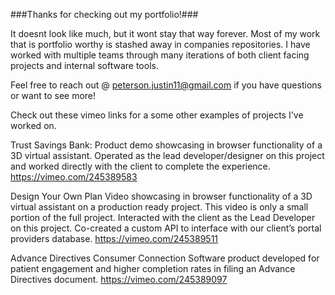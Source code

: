 ###Thanks for checking out my portfolio!###

It doesnt look like much, but it wont stay that way forever. Most of my work that is portfolio worthy is stashed away in companies repositories. I have worked with multiple teams through many iterations of both client facing projects and internal software tools.

Feel free to reach out @ peterson.justin11@gmail.com if you have questions or want to see more!

Check out these vimeo links for a some other examples of projects I've worked on.

Trust Savings Bank:
Product demo showcasing in browser functionality of a 3D virtual assistant. Operated as the lead developer/designer on this project and worked directly with the client to complete the experience.
https://vimeo.com/245389583


Design Your Own Plan
Video showcasing in browser functionality of a 3D virtual assistant on a production ready project. This video is only a small portion of the full project. Interacted with the client as the Lead Developer on this project. Co-created a custom API to interface with our client’s portal providers database.
https://vimeo.com/245389511

Advance Directives Consumer Connection
Software product developed for patient engagement and higher completion rates in filing an Advance Directives document.
https://vimeo.com/245389097